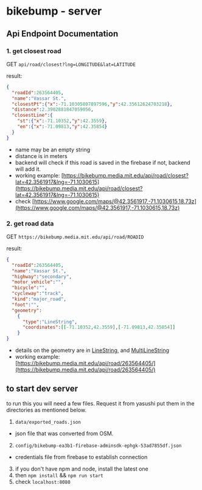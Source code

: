 # bikebump - server

## Api Endpoint Documentation

### 1. get closest road
GET
``` api/road/closest?lng=LONGITUDE&lat=LATITUDE ```

result:

```json
{
  "roadId":263564405,
  "name":"Vassar St.",
  "closestPt":{"x":-71.10305807897596,"y":42.35612624703218},
  "distance":2.3902881847059056,
  "closestLine":{
    "st":{"x":-71.10352,"y":42.3559},
    "en":{"x":-71.09813,"y":42.35854}
  }
}
```
- name may be an empty string
- distance is in meters
- backend will check if this road is saved in the firebase if not, backend will add it.
- working example: [https://bikebump.media.mit.edu/api/road/closest?lat=42.3561917&lng=-71.1030615](https://bikebump.media.mit.edu/api/road/closest?lat=42.3561917&lng=-71.1030615)
- check [https://www.google.com/maps/@42.3561917,-71.1030615,18.73z](https://www.google.com/maps/@42.3561917,-71.1030615,18.73z)

### 2. get road data

GET
``` https://bikebump.media.mit.edu/api/road/ROADID ```

result:

```json
{
  "roadId":263564405, 
  "name":"Vassar St.",
  "highway":"secondary",
  "motor_vehicle":"",
  "bicycle":"",
  "cycleway":"track",
  "kind":"major_road",
  "foot":"",
  "geometry":
    {
      "type":"LineString",
      "coordinates":[[-71.10352,42.3559],[-71.09813,42.35854]]
    }
}
```
- details on the geometry are in [LineString](https://msdn.microsoft.com/en-us/library/bb895372.aspx), and [MultiLineString](http://wiki.openstreetmap.org/wiki/Relation:multilinestring)
- working example: [https://bikebump.media.mit.edu/api/road/263564405/](https://bikebump.media.mit.edu/api/road/263564405/)

## to start dev server
to run this you will need a few files. Request it from yasushi put them
in the directories as mentioned below.

1. ```data/exported_roads.json```
  - json file that was converted from OSM.
2. ```config/bikebump-ea3b1-firebase-adminsdk-ephgk-53ad7855df.json```
  - credentials file from firebase to establish connection
3. if you don't have npm and node, install the latest one
4. then ```npm install``` && ```npm run start```
5. check ```localhost:8080```







